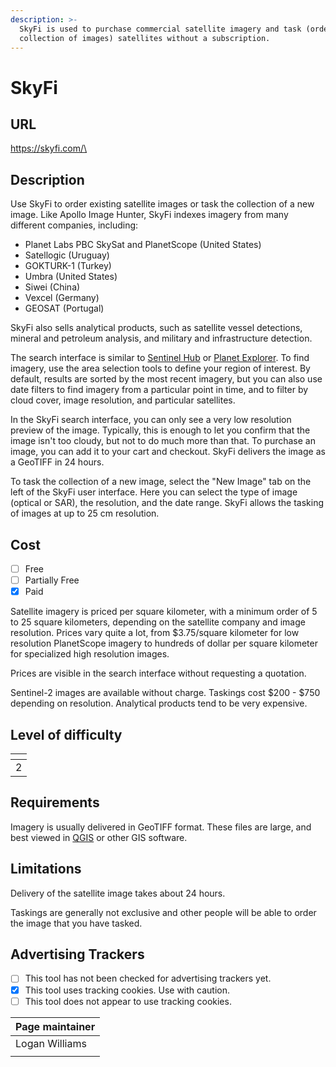 ```yaml
---
description: >-
  SkyFi is used to purchase commercial satellite imagery and task (order the
  collection of images) satellites without a subscription.
---
```


# SkyFi

## URL

[https://skyfi.com/\
](https://skyfi.com/)

## Description

Use SkyFi to order existing satellite images or task the collection of a new image. Like Apollo Image Hunter, SkyFi indexes imagery from many different companies, including:

* Planet Labs PBC SkySat and PlanetScope (United States)
* Satellogic (Uruguay)
* GOKTURK-1 (Turkey)
* Umbra (United States)
* Siwei (China)
* Vexcel (Germany)
* GEOSAT (Portugal)

SkyFi also sells analytical products, such as satellite vessel detections, mineral and petroleum analysis, and military and infrastructure detection.

The search interface is similar to [Sentinel Hub](https://bellingcat.gitbook.io/toolkit/more/all-tools/sentinal-hub-playground) or [Planet Explorer](https://bellingcat.gitbook.io/toolkit/more/all-tools/planet-labs). To find imagery, use the area selection tools to define your region of interest. By default, results are sorted by the most recent imagery, but you can also use date filters to find imagery from a particular point in time, and to filter by cloud cover, image resolution, and particular satellites.

In the SkyFi search interface, you can only see a very low resolution preview of the image. Typically, this is enough to let you confirm that the image isn't too cloudy, but not to do much more than that. To purchase an image, you can add it to your cart and checkout. SkyFi delivers the image as a GeoTIFF in 24 hours.

To task the collection of a new image, select the "New Image" tab on the left of the SkyFi user interface. Here you can select the type of image (optical or SAR), the resolution, and the date range. SkyFi allows the tasking of images at up to 25 cm resolution.

## Cost

* [ ] Free
* [ ] Partially Free
* [x] Paid

Satellite imagery is priced per square kilometer, with a minimum order of 5 to 25 square kilometers, depending on the satellite company and image resolution. Prices vary quite a lot, from $3.75/square kilometer for low resolution PlanetScope imagery to hundreds of dollar per square kilometer for specialized high resolution images.

Prices are visible in the search interface without requesting a quotation.

Sentinel-2 images are available without charge. Taskings cost $200 - $750 depending on resolution. Analytical products tend to be very expensive.

## Level of difficulty

<table><thead><tr><th data-type="rating" data-max="5"></th></tr></thead><tbody><tr><td>2</td></tr></tbody></table>

## Requirements

Imagery is usually delivered in GeoTIFF format. These files are large, and best viewed in [QGIS](https://bellingcat.gitbook.io/toolkit/more/all-tools/qgis) or other GIS software.

## Limitations

Delivery of the satellite image takes about 24 hours.

Taskings are generally not exclusive and other people will be able to order the image that you have tasked.

## Advertising Trackers

* [ ] This tool has not been checked for advertising trackers yet.
* [x] This tool uses tracking cookies. Use with caution.
* [ ] This tool does not appear to use tracking cookies.

| Page maintainer |
| --------------- |
| Logan Williams  |
|                 |

